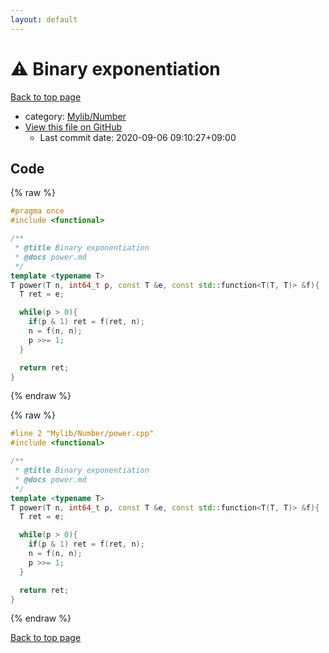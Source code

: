 ```yaml
---
layout: default
---
```


<!-- mathjax config similar to math.stackexchange -->
<script type="text/javascript" async
  src="https://cdnjs.cloudflare.com/ajax/libs/mathjax/2.7.5/MathJax.js?config=TeX-MML-AM_CHTML">
</script>
<script type="text/x-mathjax-config">
  MathJax.Hub.Config({
    TeX: { equationNumbers: { autoNumber: "AMS" }},
    tex2jax: {
      inlineMath: [ ['$','$'] ],
      processEscapes: true
    },
    "HTML-CSS": { matchFontHeight: false },
    displayAlign: "left",
    displayIndent: "2em"
  });
</script>

<script type="text/javascript" src="https://cdnjs.cloudflare.com/ajax/libs/jquery/3.4.1/jquery.min.js"></script>
<script src="https://cdn.jsdelivr.net/npm/jquery-balloon-js@1.1.2/jquery.balloon.min.js" integrity="sha256-ZEYs9VrgAeNuPvs15E39OsyOJaIkXEEt10fzxJ20+2I=" crossorigin="anonymous"></script>
<script type="text/javascript" src="../../../assets/js/copy-button.js"></script>
<link rel="stylesheet" href="../../../assets/css/copy-button.css" />


# :warning: Binary exponentiation

<a href="../../../index.html">Back to top page</a>

* category: <a href="../../../index.html#5fda78fda98ef9fc0f87c6b50d529f19">Mylib/Number</a>
* <a href="{{ site.github.repository_url }}/blob/master/Mylib/Number/power.cpp">View this file on GitHub</a>
    - Last commit date: 2020-09-06 09:10:27+09:00




## Code

<a id="unbundled"></a>
{% raw %}
```cpp
#pragma once
#include <functional>

/**
 * @title Binary exponentiation
 * @docs power.md
 */
template <typename T>
T power(T n, int64_t p, const T &e, const std::function<T(T, T)> &f){
  T ret = e;

  while(p > 0){
    if(p & 1) ret = f(ret, n);
    n = f(n, n);
    p >>= 1;
  }

  return ret;
}

```
{% endraw %}

<a id="bundled"></a>
{% raw %}
```cpp
#line 2 "Mylib/Number/power.cpp"
#include <functional>

/**
 * @title Binary exponentiation
 * @docs power.md
 */
template <typename T>
T power(T n, int64_t p, const T &e, const std::function<T(T, T)> &f){
  T ret = e;

  while(p > 0){
    if(p & 1) ret = f(ret, n);
    n = f(n, n);
    p >>= 1;
  }

  return ret;
}

```
{% endraw %}

<a href="../../../index.html">Back to top page</a>

